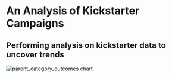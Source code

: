 # An Analysis of Kickstarter Campaigns
## Performing analysis on kickstarter data to uncover trends
![parent_category_outcomes chart](images/Parent_Category_Outcomes_Chart.png)
